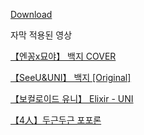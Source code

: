 [Download](https://files.nua07.kro.kr/yt_cc)


자막 적용된 영상


[【엔꽁x묘야】 백지 COVER](https://www.youtube.com/watch?v=HTvo6ugJgIc)

[【SeeU&UNI】 백지 [Original]](https://www.youtube.com/watch?v=LG_HXqWnlzk)

[【보컬로이드 유니】 Elixir - UNI](https://www.youtube.com/watch?v=lgFQjXO7DHo)

[【4人】두근두근 포포론](https://www.youtube.com/watch?v=KMgM5Akp8bc)
